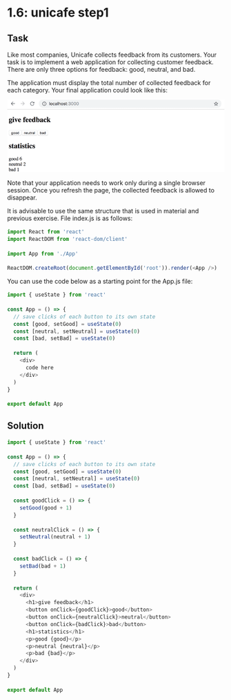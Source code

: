 # 1.6: unicafe step1

## Task

Like most companies, Unicafe collects feedback from its customers. Your task is to implement a web application for collecting customer feedback. There are only three options for feedback: good, neutral, and bad.

The application must display the total number of collected feedback for each category. Your final application could look like this:

![final version of the application](./images/image1.png)

Note that your application needs to work only during a single browser session. Once you refresh the page, the collected feedback is allowed to disappear.

It is advisable to use the same structure that is used in material and previous exercise. File index.js is as follows:

```javascript
import React from 'react'
import ReactDOM from 'react-dom/client'

import App from './App'

ReactDOM.createRoot(document.getElementById('root')).render(<App />)
```

You can use the code below as a starting point for the App.js file:

```javascript
import { useState } from 'react'

const App = () => {
  // save clicks of each button to its own state
  const [good, setGood] = useState(0)
  const [neutral, setNeutral] = useState(0)
  const [bad, setBad] = useState(0)

  return (
    <div>
      code here
    </div>
  )
}

export default App
```

## Solution

```javascript
import { useState } from 'react'

const App = () => {
  // save clicks of each button to its own state
  const [good, setGood] = useState(0)
  const [neutral, setNeutral] = useState(0)
  const [bad, setBad] = useState(0)

  const goodClick = () => {
    setGood(good + 1)
  }

  const neutralClick = () => {
    setNeutral(neutral + 1)
  }

  const badClick = () => {
    setBad(bad + 1)
  }

  return (
    <div>
      <h1>give feedback</h1>
      <button onClick={goodClick}>good</button>
      <button onClick={neutralClick}>neutral</button>
      <button onClick={badClick}>bad</button>
      <h1>statistics</h1>
      <p>good {good}</p>
      <p>neutral {neutral}</p>
      <p>bad {bad}</p>
    </div>
  )
}

export default App
```

